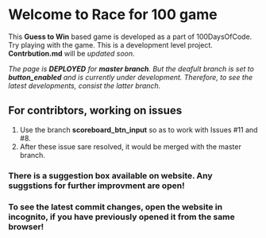 # Welcome to Race for 100 game

This **Guess to Win** based game is developed as a part of 100DaysOfCode. Try playing with the game.
This is a development level project. **Contrbution.md** will be *updated soon*.

*The page is **DEPLOYED** for **master branch**. But the deafult branch is set to **button_enabled** and is currently under development. Therefore, to see the latest developments, consist the latter branch.*

## For contribtors, working on issues
1. Use the branch **scoreboard_btn_input** so as to work with Issues #11 and #8.
2. After these issue sare resolved, it would be merged with the master branch.

### There is a suggestion box available on website. Any suggstions for further improvment are open!

### To see the latest commit changes, open the website in incognito, if you have previously opened it from the same browser!
